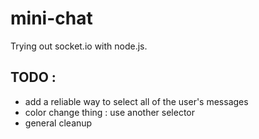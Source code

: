 # mini-chat

Trying out socket.io with node.js.

## TODO :
- add a reliable way to select all of the user's messages
- color change thing : use another selector
- general cleanup